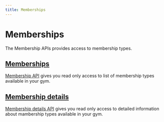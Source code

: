 ```yaml
---
title: Memberships
---
```


# Memberships

The Membership APIs provides access to membership types.


## [Memberships][Memberships]

[Membership API][Memberships] gives you read only access to list of membership types 
available in your gym.


## [Membership details][MembershipDetails]

[Membership details API][MembershipDetails] gives you read only access to detailed information about mambership types
available in your gym.




[Memberships]: /Api/memberships/memberships/
[MembershipDetails]: /Api/memberships/membershipdetails/


